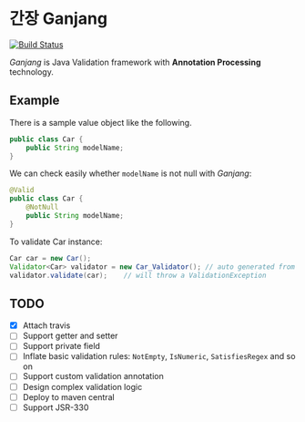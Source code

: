 # 간장 Ganjang

[![Build Status](https://travis-ci.org/itanoss/ganjang.svg?branch=master)](https://travis-ci.org/itanoss/ganjang)

*Ganjang* is Java Validation framework with **Annotation Processing** technology.

## Example

There is a sample value object like the following.

```java
public class Car {
    public String modelName;
}
```

We can check easily whether `modelName` is not null with *Ganjang*:

```java
@Valid
public class Car {
    @NotNull
    public String modelName;
}
```

To validate Car instance:

```java
Car car = new Car();
Validator<Car> validator = new Car_Validator(); // auto generated from annotation processor
validator.validate(car);    // will throw a ValidationException
```

## TODO

 - [x] Attach travis
 - [ ] Support getter and setter
 - [ ] Support private field
 - [ ] Inflate basic validation rules: `NotEmpty`, `IsNumeric`, `SatisfiesRegex` and so on
 - [ ] Support custom validation annotation
 - [ ] Design complex validation logic
 - [ ] Deploy to maven central
 - [ ] Support JSR-330